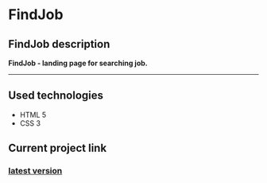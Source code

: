 # FindJob

## FindJob description
**FindJob - landing page for searching job.**
___

## Used technologies  
+ HTML 5
+ CSS 3

## Current project link

### [latest version](https://alfaro23.github.io/FindJob/)
